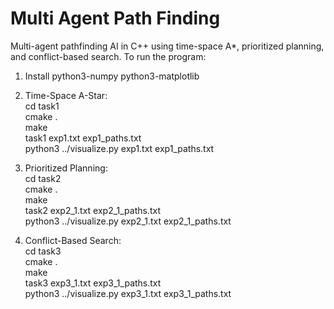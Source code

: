 # Multi Agent Path Finding
Multi-agent pathfinding AI in C++ using time-space A*, prioritized planning, and conflict-based search. To run the program:
1. Install python3-numpy python3-matplotlib
2. Time-Space A-Star:  
	cd task1  
	cmake .  
	make  
	task1 exp1.txt exp1_paths.txt  
	python3 ../visualize.py exp1.txt exp1_paths.txt  

3. Prioritized Planning:  
	cd task2  
	cmake .  
	make  
	task2 exp2_1.txt exp2_1_paths.txt  
	python3 ../visualize.py exp2_1.txt exp2_1_paths.txt  

3. Conflict-Based Search:  
	cd task3  
	cmake .  
	make  
	task3 exp3_1.txt exp3_1_paths.txt  
	python3 ../visualize.py exp3_1.txt exp3_1_paths.txt  
